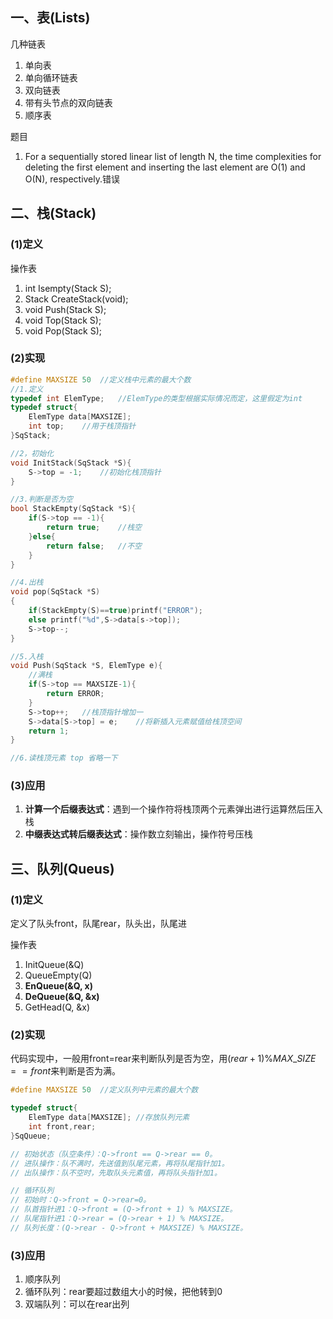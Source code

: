 ## 一、表(Lists)
几种链表

1. 单向表
2. 单向循环链表
3. 双向链表
4. 带有头节点的双向链表
5. 顺序表

题目  
1. For a sequentially stored linear list of length N, the time complexities for deleting the first element and inserting the last element are O(1) and O(N), respectively.错误
## 二、栈(Stack)
### (1)定义
操作表

1. int Isempty(Stack S);
2. Stack CreateStack(void);
3. void Push(Stack S);
4. void Top(Stack S);
5. void Pop(Stack S);  
### (2)实现

```c
#define MAXSIZE 50  //定义栈中元素的最大个数
//1.定义
typedef int ElemType;   //ElemType的类型根据实际情况而定，这里假定为int
typedef struct{
    ElemType data[MAXSIZE];
    int top;    //用于栈顶指针
}SqStack;

//2，初始化
void InitStack(SqStack *S){
    S->top = -1;    //初始化栈顶指针
}

//3.判断是否为空
bool StackEmpty(SqStack *S){
    if(S->top == -1){    
        return true;    //栈空
    }else{  
        return false;   //不空
    }
}

//4.出栈
void pop(SqStack *S)
{
    if(StackEmpty(S)==true)printf("ERROR");
    else printf("%d",S->data[s->top]);
    S->top--;
}

//5.入栈
void Push(SqStack *S, ElemType e){
    //满栈
    if(S->top == MAXSIZE-1){
        return ERROR;
    }
    S->top++;   //栈顶指针增加一
    S->data[S->top] = e;    //将新插入元素赋值给栈顶空间
    return 1;
}

//6.读栈顶元素 top 省略一下
```
###  (3)应用  
1. **计算一个后缀表达式**：遇到一个操作符将栈顶两个元素弹出进行运算然后压入栈
2. **中缀表达式转后缀表达式**：操作数立刻输出，操作符号压栈

## 三、队列(Queus)

### (1)定义
定义了队头front，队尾rear，队头出，队尾进  

操作表  

1. InitQueue(&Q)
2. QueueEmpty(Q)
3. **EnQueue(&Q, x)**
4. **DeQueue(&Q, &x)**
5. GetHead(Q, &x)
### (2)实现
代码实现中，一般用front=rear来判断队列是否为空，用$(rear+1)\% MAX\_SIZE==front$来判断是否为满。  
```c
#define MAXSIZE 50  //定义队列中元素的最大个数

typedef struct{
    ElemType data[MAXSIZE]; //存放队列元素
    int front,rear;
}SqQueue;

// 初始状态（队空条件）：Q->front == Q->rear == 0。
// 进队操作：队不满时，先送值到队尾元素，再将队尾指针加1。
// 出队操作：队不空时，先取队头元素值，再将队头指针加1。

// 循环队列
// 初始时：Q->front = Q->rear=0。
// 队首指针进1：Q->front = (Q->front + 1) % MAXSIZE。
// 队尾指针进1：Q->rear = (Q->rear + 1) % MAXSIZE。
// 队列长度：(Q->rear - Q->front + MAXSIZE) % MAXSIZE。
```
### (3)应用  
1. 顺序队列
2. 循环队列：rear要超过数组大小的时候，把他转到0
3. 双端队列：可以在rear出列
